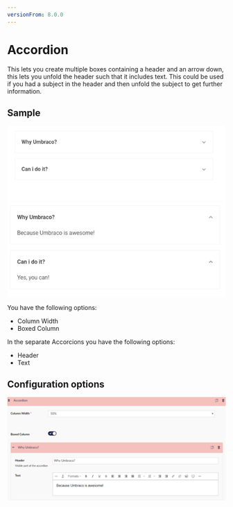 ```yaml
---
versionFrom: 8.0.0
---
```


# Accordion

This lets you create multiple boxes containing a header and an arrow down, this lets you unfold the header such that it includes text. This could be used if you had a subject in the header and then unfold the subject to get further information.

## Sample

![Accordion Frontend](images/Accordion-fold.png) ![Accordion unfolded Frontend](images/Accordion-unfolded.png)

You have the following options:

- Column Width
- Boxed Column

In the separate Accorcions you have the following options:

- Header
- Text

## Configuration options

![Accordion Backoffice](images/Accordion-options.png)